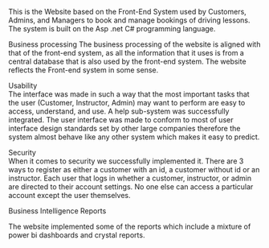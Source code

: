 This is the Website based on the Front-End System used by Customers, Admins, and Managers to book and manage bookings of driving lessons. The system is built on the Asp .net C# programming language.

Business processing	
The business processing of the website is aligned with that of the front-end system, as all the information that it uses is from a central database that is also used by the front-end system. The website reflects the Front-end system in some sense.



Usability	
The interface was made in such a way that the most important tasks that the user (Customer, Instructor, Admin) may want to perform are easy to access, understand, and use.  A help sub-system was successfully integrated. The user interface was made to conform to most of user interface design standards set by other large companies therefore the system almost behave like any other system which makes it easy to predict.


Security	
When it comes to security we successfully implemented it. There are 3 ways to register as either a customer with an id, a customer without id or an instructor. Each user that logs in whether a customer, instructor, or admin are directed to their account settings. No one else can access a particular account except the user themselves.


Business Intelligence Reports
	
The website implemented some of the reports which include a mixture of power bi dashboards and crystal reports.

